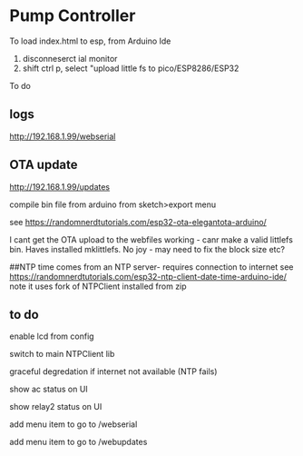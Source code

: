 # Pump Controller
To load index.html to esp, from Arduino Ide
1. disconneserct ial monitor
2. shift ctrl p, select "upload little fs to pico/ESP8286/ESP32

To do

## logs
http://192.168.1.99/webserial

## OTA update
http://192.168.1.99/updates

compile bin file from arduino from sketch>export menu

see https://randomnerdtutorials.com/esp32-ota-elegantota-arduino/

I cant get the OTA upload to the webfiles working - canr make a valid littlefs bin. Haves installed mklittlefs.
No joy - may need to fix the block size etc?


##NTP
time comes from an NTP server- requires connection to internet
 see https://randomnerdtutorials.com/esp32-ntp-client-date-time-arduino-ide/
 note it uses  fork of NTPClient installed from zip


## to do
enable lcd from config

switch to main NTPClient lib

graceful degredation if internet not available (NTP fails)

show ac status on UI

show relay2 status on UI

add menu item to go to /webserial

add menu item to go to /webupdates





